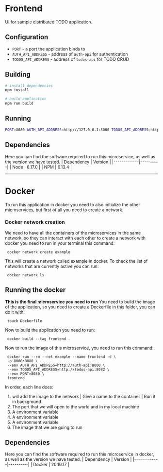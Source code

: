 # Frontend

UI for sample distributed TODO application.

## Configuration
- `PORT` - a port the application binds to 
- `AUTH_API_ADDRESS` - address of `auth-api` for authentication
- `TODOS_API_ADDRESS` - address of `todos-api` for TODO CRUD

## Building

``` bash
# install dependencies
npm install

# build application
npm run build
```

## Running

``` bash
PORT=8080 AUTH_API_ADDRESS=http://127.0.0.1:8000 TODOS_API_ADDRESS=http://127.0.0.1:8082 npm start
```

## Dependencies
Here you can find the software required to run this microservice, as well as the version we have tested. 
|  Dependency | Version  |
|-------------|----------|
| Node        | 8.17.0   |
| NPM         | 6.13.4   |

---

# Docker
To run this application in docker you need to also initialize the other microservices, but first of all you need to 
create a network.

### Docker network creation
We need to have all the containers of the microservices in the same network, so they can interact with each other to create a network
with docker you need to run in your terminal this command:
```
 docker network create example
```
This will create a network called example in docker.
To check the list of networks that are currently active you can run:
```
 docker network ls
```

## Running the docker
**This is the final microservice you need to run**
You need to build the image of the application, so you need to create a Dockerfile in this folder, you can do it with:
```
 touch Dockerfile
```
Now to build the application you need to run:
```
 docker build --tag frontend .
```


Now to run the image of this microservice, you need to run this command:

```
 docker run --rm --net example --name frontend -d \
 -p 8080:8080 \
 --env AUTH_API_ADDRESS=http://auth-api:8000 \
 --env TODOS_API_ADDRESS=http://todos-api:8082 \
 --env PORT=8080 \
 frontend
```
In order, each line does:
1. will add the image to the network | Give a name to the container | Run it in background
2. The port that we will open to the world and in my local machine
3. A environment variable
4. A environment variable
5. A environment variable
6. The image that we are going to run


## Dependencies
Here you can find the software required to run this microservice in docker, as well as the version we have tested. 
|  Dependency | Version  |
|-------------|----------|
| Docker        | 20.10.17 |